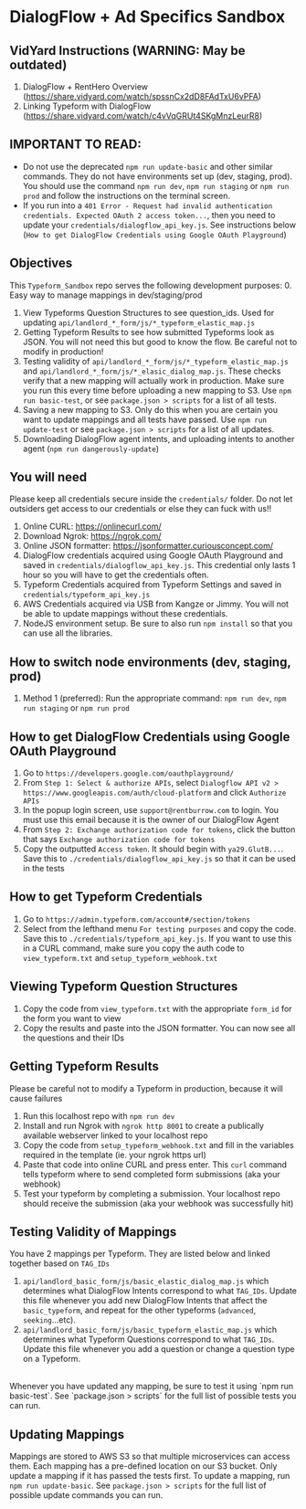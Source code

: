 # DialogFlow + Ad Specifics Sandbox

## VidYard Instructions (WARNING: May be outdated)
1. DialogFlow + RentHero Overview (https://share.vidyard.com/watch/spssnCx2dD8FAdTxU6vPFA)
2. Linking Typeform with DialogFlow (https://share.vidyard.com/watch/c4vVqGRUt4SKgMnzLeurR8)

## IMPORTANT TO READ:
- Do not use the deprecated `npm run update-basic` and other similar commands. They do not have environments set up (dev, staging, prod). You should use the command `npm run dev`, `npm run staging` or `npm run prod` and follow the instructions on the terminal screen.
- If you run into a `401 Error - Request had invalid authentication credentials. Expected OAuth 2 access token...`, then you need to update your `credentials/dialogflow_api_key.js`. See instructions below (`How to get DialogFlow Credentials using Google OAuth Playground`)

## Objectives
This `Typeform_Sandbox` repo serves the following development purposes:
0. Easy way to manage mappings in dev/staging/prod
1. View Typeforms Question Structures to see question_ids. Used for updating `api/landlord_*_form/js/*_typeform_elastic_map.js`
2. Getting Typeform Results to see how submitted Typeforms look as JSON. You will not need this but good to know the flow. Be careful not to modify in production!
3. Testing validity of `api/landlord_*_form/js/*_typeform_elastic_map.js` and `api/landlord_*_form/js/*_elasic_dialog_map.js`. These checks verify that a new mapping will actually work in production. Make sure you run this every time before uploading a new mapping to S3. Use `npm run basic-test`, or see `package.json > scripts` for a list of all tests.
4. Saving a new mapping to S3. Only do this when you are certain you want to update mappings and all tests have passed. Use `npm run update-test` or see `package.json > scripts` for a list of all updates.
5. Downloading DialogFlow agent intents, and uploading intents to another agent (`npm run dangerously-update`)

## You will need
Please keep all credentials secure inside the `credentials/` folder. Do not let outsiders get access to our credentials or else they can fuck with us!!
1. Online CURL: https://onlinecurl.com/
2. Download Ngrok: https://ngrok.com/
3. Online JSON formatter: https://jsonformatter.curiousconcept.com/
4. DialogFlow credentials acquired using Google OAuth Playground and saved in `credentials/dialogflow_api_key.js`. This credential only lasts 1 hour so you will have to get the credentials often.
5. Typeform Credentials acquired from Typeform Settings and saved in `credentials/typeform_api_key.js`
6. AWS Credentials acquired via USB from Kangze or Jimmy. You will not be able to update mappings without these credentials.
7. NodeJS environment setup. Be sure to also run `npm install` so that you can use all the libraries.

## How to switch node environments (dev, staging, prod)
1. Method 1 (preferred): Run the appropriate command: `npm run dev`, `npm run staging` or `npm run prod`

## How to get DialogFlow Credentials using Google OAuth Playground
1. Go to `https://developers.google.com/oauthplayground/`
2. From `Step 1: Select & authorize APIs`, select `Dialogflow API v2 > https://www.googleapis.com/auth/cloud-platform` and click `Authorize APIs`
3. In the popup login screen, use `support@rentburrow.com` to login. You must use this email because it is the owner of our DialogFlow Agent
4. From `Step 2: Exchange authorization code for tokens`, click the button that says `Exchange authorization code for tokens`
5. Copy the outputted `Access token`. It should begin with `ya29.GlutB...`. Save this to `./credentials/dialogflow_api_key.js` so that it can be used in the tests

## How to get Typeform Credentials
1. Go to `https://admin.typeform.com/account#/section/tokens`
2. Select from the lefthand menu `For testing purposes` and copy the code. Save this to `./credentials/typeform_api_key.js`. If you want to use this in a CURL command, make sure you copy the auth code to `view_typeform.txt` and `setup_typeform_webhook.txt`

## Viewing Typeform Question Structures
1. Copy the code from `view_typeform.txt` with the appropriate `form_id` for the form you want to view
2. Copy the results and paste into the JSON formatter. You can now see all the questions and their IDs

## Getting Typeform Results
Please be careful not to modify a Typeform in production, because it will cause failures
1. Run this localhost repo with `npm run dev`
2. Install and run Ngrok with `ngrok http 8001` to create a publically available webserver linked to your localhost repo
3. Copy the code from `setup_typeform_webhook.txt` and fill in the variables required in the template (ie. your ngrok https url)
4. Paste that code into online CURL and press enter. This `curl` command tells typeform where to send completed form submissions (aka your webhook)
5. Test your typeform by completing a submission. Your localhost repo should receive the submission (aka your webhook was successfully hit)

## Testing Validity of Mappings
You have 2 mappings per Typeform. They are listed below and linked together based on `TAG_IDs`
1. `api/landlord_basic_form/js/basic_elastic_dialog_map.js` which determines what DialogFlow Intents correspond to what `TAG_IDs`. Update this file whenever you add new DialogFlow Intents that affect the `basic_typeform`, and repeat for the other typeforms (`advanced`, `seeking`...etc).
2. `api/landlord_basic_form/js/basic_typeform_elastic_map.js` which determines what Typeform Questions correspond to what `TAG_IDs`. Update this file whenever you add a question or change a question type on a Typeform.
<br/>
Whenever you have updated any mapping, be sure to test it using `npm run basic-test`. See `package.json > scripts` for the full list of possible tests you can run.

## Updating Mappings
Mappings are stored to AWS S3 so that multiple microservices can access them. Each mapping has a pre-defined location on our S3 bucket. Only update a mapping if it has passed the tests first. To update a mapping, run `npm run update-basic`. See `package.json > scripts` for the full list of possible update commands you can run.

